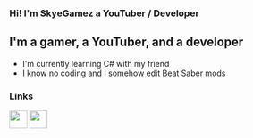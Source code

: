 ### Hi! I'm SkyeGamez a YouTuber / Developer

## I'm a gamer, a YouTuber, and a developer
- I'm currently learning C# with my friend
- I know no coding and I somehow edit Beat Saber mods

### Links
<img height="32" width="32" src="https://cdn.jsdelivr.net/npm/simple-icons@v5/icons/YouTube.svg" />
<img height="32" width="32" src="https://unpkg.com/simple-icons@v5/icons/YouTube.svg" />
